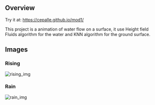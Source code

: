 ## Overview

Try it at: https://cepalle.github.io/mod1/

This project is a animation of water flow on a surface, it use Height field Fluids algorithm for the water and KNN algorithm for the ground surface.

## Images

### Rising

![rising_img](https://github.com/cepalle/mod1/blob/master/assets/rising.png)

### Rain

![rain_img](https://github.com/cepalle/mod1/blob/master/assets/rain.png)
